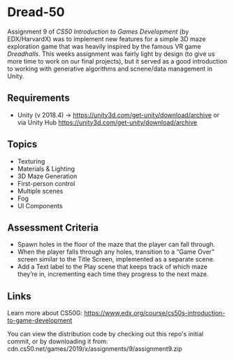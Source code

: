 # Dread-50

Assignment 9 of *CS50 Introduction to Games Development* (by EDX/HarvardX) was to implement new features for a simple 3D maze exploration game that was heavily inspired by the famous VR game *Dreadhalls*. This weeks assignment was fairly light by design (to give us more time to work on our final projects), but it served as a good introduction to working with generative algorithms and scnene/data management in Unity.

## Requirements
- Unity (v 2018.4) -> https://unity3d.com/get-unity/download/archive or via Unity Hub https://unity3d.com/get-unity/download/archive

## Topics
- Texturing
- Materials & Lighting
- 3D Maze Generation
- First-person control
- Multiple scenes
- Fog
- UI Components

## Assessment Criteria
- Spawn holes in the floor of the maze that the player can fall through.
- When the player falls through any holes, transition to a “Game Over” screen similar to the Title Screen, implemented as a separate scene.
- Add a Text label to the Play scene that keeps track of which maze they’re in, incrementing each time they progress to the next maze.

## Links
Learn more about CS50G: https://www.edx.org/course/cs50s-introduction-to-game-development

You can view the distribution code by checking out this repo's initial commit, or by downloading it from: cdn.cs50.net/games/2019/x/assignments/9/assignment9.zip

